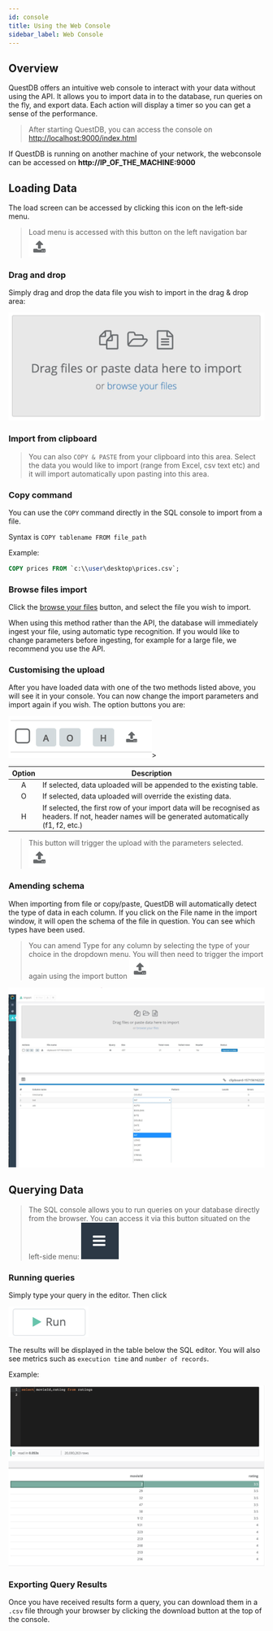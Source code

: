 ```yaml
---
id: console
title: Using the Web Console
sidebar_label: Web Console
---
```


## Overview

QuestDB offers an intuitive web console to interact with your data without using the API.
It allows you to import data in to the database, run queries on the fly, and export data.
Each action will display a timer so you can get a sense of the performance.


> After starting QuestDB, you can access the console on [http://localhost:9000/index.html](http://localhost:9000/index.html)

If QuestDB is running on another machine of your network, the webconsole can be accessed on **http://IP_OF_THE_MACHINE:9000**

## Loading Data


The load screen can be accessed by clicking this icon on the left-side menu. 

>Load menu is accessed with this button on the left navigation bar ![alt-text](assets/upload-button.PNG) 


### Drag and drop
Simply drag and drop the data file you wish to import in the drag & drop area:

![alt-text](assets/drag-and-drop.JPG)

### Import from clipboard
> You can also `COPY & PASTE` from your clipboard into this area. Select the data you would like to import
>(range from Excel, csv text etc) and it will import automatically upon pasting into this area.
>

### Copy command
You can use the `COPY` command directly in the SQL console to import from a file.

Syntax is `COPY tablename FROM file_path`

Example:
```sql
COPY prices FROM `c:\\user\desktop\prices.csv`;
```

### Browse files import
Click the [browse your files]() button, and select the file you wish to import.

<aside class="important">
<p>
When using this method rather than the API, the database will immediately ingest your file,
using automatic type recognition. If you would like to change parameters before ingesting, for example
for a large file, we recommend you use the API.
</p>
</aside>


### Customising the upload

After you have loaded data with one of the two methods listed above, you will see it in your console.
You can now change the import parameters and import again if you wish. The option buttons you are:

![alt-text](assets/actions-empty.PNG)>


<table class="alt tall">
<thead>
<th>Option</th>
<th>Description</th>
</thead>
<tbody>
<tr>
<td class="param"><center>A</center></td>
<td>
If selected, data uploaded will be appended to the existing table.
</td>
</tr>

<tr>
<td class="param"><center>O</center></td>
<td>
If selected, data uploaded will override the existing data.
</td>
</tr>

<tr>
<td class="param"><center>H</center></td>
<td>
If selected, the first row of your import data will be recognised as  headers. 
If not, header names will be generated automatically (f1, f2, etc.)
</td>
</tr>

</tbody>
</table>

>This button will trigger the upload with the parameters selected. ![alt-text](assets/upload-button.PNG) 

### Amending schema
When importing from file or copy/paste, QuestDB will automatically detect the type of data in each column.
If you click on the File name in the import window, it will open the schema of the file in question.
You can see which types have been used.

>You can amend Type for any column by selecting the type of your choice in the dropdown menu.
> You will then need to trigger the import again using the import button  ![alt-text](assets/upload-button.PNG) 


![alt-text](assets/amendtype.jpg) 


## Querying Data
>The SQL console allows you to run queries on your database directly from the browser. 
You can access it via this button situated on the left-side menu:  ![alt-text](assets/console-sql.PNG)


### Running queries
Simply type your query in the editor. Then click 

![alt-text](assets/run-query.PNG)

The results will be displayed in the table below the SQL editor. 
You will also see metrics such as `execution time` and `number of records`. 

Example:

![alt-text](assets/console-output-example.PNG)


### Exporting Query Results
Once you have received results form a query, you can download them in a `.csv` file through your browser 
by clicking the download button at the top of the console.